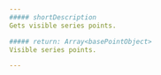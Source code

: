 ```yaml
---
##### shortDescription
Gets visible series points.

##### return: Array<basePointObject>
Visible series points.

---
```

